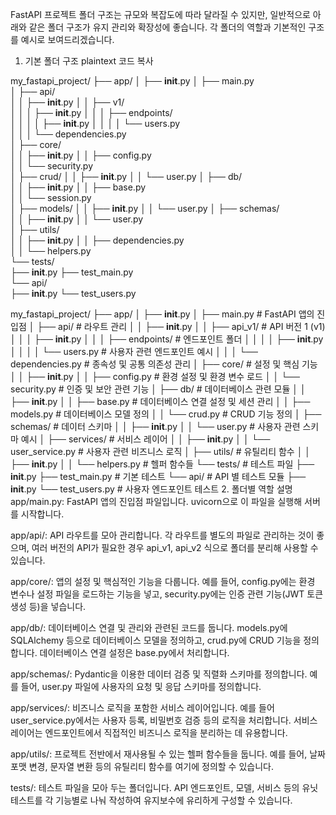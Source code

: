 FastAPI 프로젝트 폴더 구조는 규모와 복잡도에 따라 달라질 수 있지만, 일반적으로 아래와 같은 폴더 구조가 유지 관리와 확장성에 좋습니다. 각 폴더의 역할과 기본적인 구조를 예시로 보여드리겠습니다.

1. 기본 폴더 구조
plaintext
코드 복사

my_fastapi_project/
├── app/
│   ├── __init__.py
│   ├── main.py                   
│   ├── api/                      
│   │   ├── __init__.py
│   │   ├── v1/               
│   │   │   ├── __init__.py
│   │   │   ├── endpoints/        
│   │   │   │   ├── __init__.py
│   │   │   │   └── users.py      
│   │   │   └── dependencies.py   
│   ├── core/                    
│   │   ├── __init__.py
│   │   ├── config.py             
│   │   └── security.py           
│   ├── crud/
│   │   ├── __init__.py
│   │   └── user.py
│   ├── db/                       
│   │   ├── __init__.py
│   │   ├── base.py               
│   │   └── session.py             
│   ├── models/
│   │   ├── __init__.py
│   │   └── user.py
│   ├── schemas/                  
│   │   ├── __init__.py
│   │   └── user.py               
│   ├── utils/                    
│   │   ├── __init__.py
│   │   ├── dependencies.py  
│   │   └── helpers.py            
└── tests/                        
    ├── __init__.py
    ├── test_main.py              
    └── api/                      
        ├── __init__.py
        └── test_users.py         


my_fastapi_project/
├── app/
│   ├── __init__.py
│   ├── main.py                   # FastAPI 앱의 진입점
│   ├── api/                      # 라우트 관리
│   │   ├── __init__.py
│   │   ├── api_v1/               # API 버전 1 (v1)
│   │   │   ├── __init__.py
│   │   │   ├── endpoints/        # 엔드포인트 폴더
│   │   │   │   ├── __init__.py
│   │   │   │   └── users.py      # 사용자 관련 엔드포인트 예시
│   │   │   └── dependencies.py   # 종속성 및 공통 의존성 관리
│   ├── core/                     # 설정 및 핵심 기능
│   │   ├── __init__.py
│   │   ├── config.py             # 환경 설정 및 환경 변수 로드
│   │   └── security.py           # 인증 및 보안 관련 기능
│   ├── db/                       # 데이터베이스 관련 모듈
│   │   ├── __init__.py
│   │   ├── base.py               # 데이터베이스 연결 설정 및 세션 관리
│   │   ├── models.py             # 데이터베이스 모델 정의
│   │   └── crud.py               # CRUD 기능 정의
│   ├── schemas/                  # 데이터 스키마
│   │   ├── __init__.py
│   │   └── user.py               # 사용자 관련 스키마 예시
│   ├── services/                 # 서비스 레이어
│   │   ├── __init__.py
│   │   └── user_service.py       # 사용자 관련 비즈니스 로직
│   ├── utils/                    # 유틸리티 함수
│   │   ├── __init__.py
│   │   └── helpers.py            # 헬퍼 함수들
└── tests/                        # 테스트 파일
    ├── __init__.py
    ├── test_main.py              # 기본 테스트
    └── api/                      # API 별 테스트 모듈
        ├── __init__.py
        └── test_users.py         # 사용자 엔드포인트 테스트
2. 폴더별 역할 설명
app/main.py: FastAPI 앱의 진입점 파일입니다. uvicorn으로 이 파일을 실행해 서버를 시작합니다.

app/api/: API 라우트를 모아 관리합니다. 각 라우트를 별도의 파일로 관리하는 것이 좋으며, 여러 버전의 API가 필요한 경우 api_v1, api_v2 식으로 폴더를 분리해 사용할 수 있습니다.

app/core/: 앱의 설정 및 핵심적인 기능을 다룹니다. 예를 들어, config.py에는 환경 변수나 설정 파일을 로드하는 기능을 넣고, security.py에는 인증 관련 기능(JWT 토큰 생성 등)을 넣습니다.

app/db/: 데이터베이스 연결 및 관리와 관련된 코드를 둡니다. models.py에 SQLAlchemy 등으로 데이터베이스 모델을 정의하고, crud.py에 CRUD 기능을 정의합니다. 데이터베이스 연결 설정은 base.py에서 처리합니다.

app/schemas/: Pydantic을 이용한 데이터 검증 및 직렬화 스키마를 정의합니다. 예를 들어, user.py 파일에 사용자의 요청 및 응답 스키마를 정의합니다.

app/services/: 비즈니스 로직을 포함한 서비스 레이어입니다. 예를 들어 user_service.py에서는 사용자 등록, 비밀번호 검증 등의 로직을 처리합니다. 서비스 레이어는 엔드포인트에서 직접적인 비즈니스 로직을 분리하는 데 유용합니다.

app/utils/: 프로젝트 전반에서 재사용될 수 있는 헬퍼 함수들을 둡니다. 예를 들어, 날짜 포맷 변경, 문자열 변환 등의 유틸리티 함수를 여기에 정의할 수 있습니다.

tests/: 테스트 파일을 모아 두는 폴더입니다. API 엔드포인트, 모델, 서비스 등의 유닛 테스트를 각 기능별로 나눠 작성하여 유지보수에 유리하게 구성할 수 있습니다.